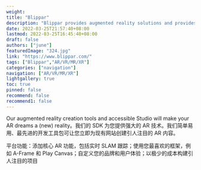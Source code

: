 ```yaml
---
weight: 
title: "Blippar"
description: "Blippar provides augmented reality solutions and provides you with easy to use tools to build it yourself.Blippar提供增强现实解决方案，并为您提供易于使用的工具来构建它"
date: 2022-03-25T21:57:40+08:00
lastmod: 2022-03-25T16:45:40+08:00
draft: false
authors: ["june"]
featuredImage: "324.jpg"
link: "https://www.blippar.com/"
tags: ["Blippar","AR/VR/MR/XR"]
categories: ["navigation"]
navigation: ["AR/VR/MR/XR"]
lightgallery: true
toc: true
pinned: false
recommend: false
recommend1: false
---
```

Our augmented reality creation tools and accessible Studio will make your AR dreams a (new) reality。我们的 SDK 为您提供强大的 AR 技术。我们简单易用、最先进的开发工具包可让您立即为现有网站创建引人注目的 AR 内容。

平台功能：添加核心 AR 功能，包括实时 SLAM 跟踪；使用您最喜欢的框架，例如 A-Frame 和 Play Canvas；自定义您的品牌和用户体验；以极少的成本构建引人注目的项目